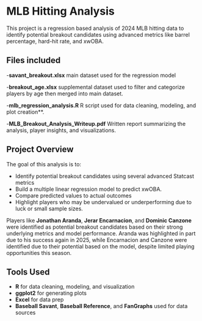 # MLB Hitting Analysis
This project is a regression based analysis of 2024 MLB hitting data to identify potential breakout candidates using advanced metrics like barrel percentage, hard-hit rate, and xwOBA.

## Files included 

-**savant_breakout.xlsx**
main dataset used for the regression model

-**breakout_age.xlsx**
supplemental dataset used to filter and categorize players by age then merged into main dataset.

-**mlb_regression_analysis.R**
R script used for data cleaning, modeling, and plot creation**.

-**MLB_Breakout_Analysis_Writeup.pdf**
Written report summarizing the analysis, player insights, and visualizations.

## Project Overview

The goal of this analysis is to: 
- Identify potential breakout candidates using several advanced Statcast metrics
- Build a multiple linear regression model to predict xwOBA.
- Compare predicted values to actual outcomes
- Highlight players who may be undervalued or underperforming due to luck or small sample sizes.

Players like **Jonathan Aranda**, **Jerar Encarnacion**, and **Dominic Canzone** were identified as potential breakout candidates based on their strong underlying metrics and model performance. 
Aranda was highlighted in part due to his success again in 2025, while Encarnacion and Canzone were identified due to their potential based on the model, despite limited playing opportunities this season.

## Tools Used

- **R** for data cleaning, modeling, and visualization
- **ggplot2** for generating plots
- **Excel** for data prep 
- **Baseball Savant**, **Baseball Reference**, and **FanGraphs**  used for data sources
